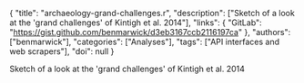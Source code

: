 {
  "title": "archaeology-grand-challenges.r",
  "description": ["Sketch of a look at the 'grand challenges' of Kintigh et al. 2014"],
  "links": {
    "GitLab": "https://gist.github.com/benmarwick/d3eb3167ccb2116197ca"
  },
  "authors": ["benmarwick"],
  "categories": ["Analyses"],
  "tags": ["API interfaces and web scrapers"],
  "doi": null
}

<!-- Generated by csv2md.R – do not edit by hand -->

Sketch of a look at the 'grand challenges' of Kintigh et al. 2014
